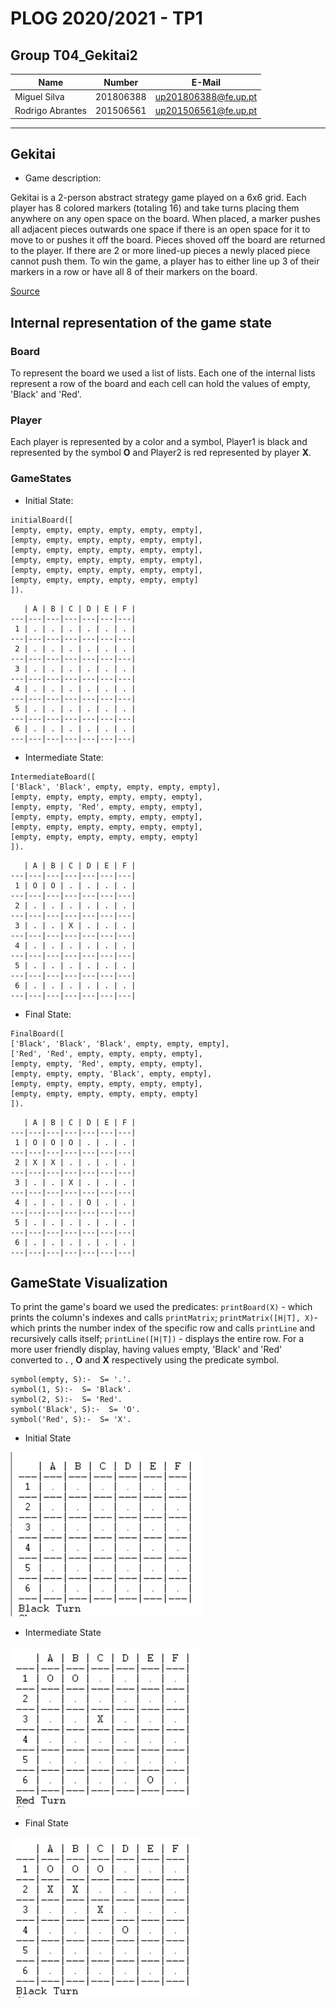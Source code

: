 





# PLOG 2020/2021 - TP1

## Group T04_Gekitai2
| Name             | Number    | E-Mail             |
| ---------------- | --------- | ------------------ |
| Miguel Silva        | 201806388 | up201806388@fe.up.pt                |
| Rodrigo Abrantes         | 201506561| up201506561@fe.up.pt                |

----

## Gekitai
- Game description:

Gekitai is a 2-person abstract strategy game played on a 6x6 grid. Each player has 8 colored markers (totaling 16) and take turns placing them anywhere on any open space on the board. When placed, a marker pushes all adjacent pieces outwards one space if there is an open space for it to move to or pushes it off the board. Pieces shoved off the board are returned to the player. If there are 2 or more lined-up pieces a newly placed piece cannot push them. 
To win the game, a player has to either line up 3 of their markers in a row or have all 8 of their markers on the board.

[Source](https://boardgamegeek.com/boardgame/295449/gekitai)

## Internal representation of the game state

### Board
To represent the board we used a list of lists. Each one of the internal lists represent a row of the board and each cell can hold the values of empty, 'Black' and 'Red'.
### Player
Each player is represented by a color and a symbol, Player1 is black and represented by the symbol **O** and Player2 is red represented by player **X**.
### GameStates 
- Initial State: 
```
initialBoard([
[empty, empty, empty, empty, empty, empty],
[empty, empty, empty, empty, empty, empty],
[empty, empty, empty, empty, empty, empty],
[empty, empty, empty, empty, empty, empty],
[empty, empty, empty, empty, empty, empty],
[empty, empty, empty, empty, empty, empty]
]).
```
```
   | A | B | C | D | E | F |
---|---|---|---|---|---|---|
 1 | . | . | . | . | . | . | 
---|---|---|---|---|---|---|
 2 | . | . | . | . | . | . | 
---|---|---|---|---|---|---|
 3 | . | . | . | . | . | . | 
---|---|---|---|---|---|---|
 4 | . | . | . | . | . | . | 
---|---|---|---|---|---|---|
 5 | . | . | . | . | . | . | 
---|---|---|---|---|---|---|
 6 | . | . | . | . | . | . | 
---|---|---|---|---|---|---|
```
- Intermediate State:
```
IntermediateBoard([
['Black', 'Black', empty, empty, empty, empty],
[empty, empty, empty, empty, empty, empty],
[empty, empty, 'Red', empty, empty, empty],
[empty, empty, empty, empty, empty, empty],
[empty, empty, empty, empty, empty, empty],
[empty, empty, empty, empty, empty, empty]
]).
```
```
   | A | B | C | D | E | F |
---|---|---|---|---|---|---|
 1 | O | O | . | . | . | . | 
---|---|---|---|---|---|---|
 2 | . | . | . | . | . | . | 
---|---|---|---|---|---|---|
 3 | . | . | X | . | . | . | 
---|---|---|---|---|---|---|
 4 | . | . | . | . | . | . | 
---|---|---|---|---|---|---|
 5 | . | . | . | . | . | . | 
---|---|---|---|---|---|---|
 6 | . | . | . | . | . | . | 
---|---|---|---|---|---|---|
```
-   Final State:
```
FinalBoard([
['Black', 'Black', 'Black', empty, empty, empty],
['Red', 'Red', empty, empty, empty, empty],
[empty, empty, 'Red', empty, empty, empty],
[empty, empty, empty, 'Black', empty, empty],
[empty, empty, empty, empty, empty, empty],
[empty, empty, empty, empty, empty, empty]
]).
```
```
   | A | B | C | D | E | F |
---|---|---|---|---|---|---|
 1 | O | O | O | . | . | . | 
---|---|---|---|---|---|---|
 2 | X | X | . | . | . | . | 
---|---|---|---|---|---|---|
 3 | . | . | X | . | . | . | 
---|---|---|---|---|---|---|
 4 | . | . | . | O | . | . | 
---|---|---|---|---|---|---|
 5 | . | . | . | . | . | . | 
---|---|---|---|---|---|---|
 6 | . | . | . | . | . | . | 
---|---|---|---|---|---|---|
```
## GameState Visualization
To print the game's board we used the predicates: 
`printBoard(X)` - which prints the column's indexes and calls `printMatrix`; 
`printMatrix([H|T], X)`- which prints the number index of the specific row and calls `printLine` and recursively calls itself; 
`printLine([H|T])` - displays the entire row.
For a more user friendly display, having values empty, 'Black' and 'Red' converted to **.** , **O** and **X** respectively using the predicate symbol.
```
symbol(empty, S):-  S= '.'.
symbol(1, S):-  S= 'Black'.
symbol(2, S):-  S= 'Red'.
symbol('Black', S):-  S= 'O'.
symbol('Red', S):-  S= 'X'.
```
- Initial State

![initialBoard](https://github.com/MiguelAMS/FEUP-PLOG/blob/master/TP1/img/initialBoard.png)
- Intermediate State

![IntermediateBoard](https://github.com/MiguelAMS/FEUP-PLOG/blob/master/TP1/img/IntermediateBoard.png)
- Final State

![FinalBoard](https://github.com/MiguelAMS/FEUP-PLOG/blob/master/TP1/img/FinalBoard.png)